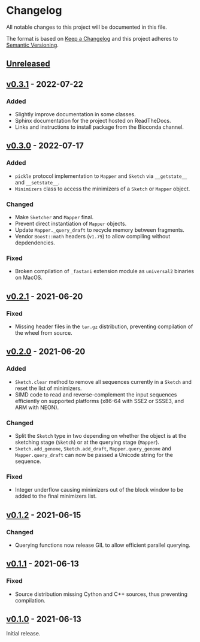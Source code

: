 # Changelog
All notable changes to this project will be documented in this file.

The format is based on [Keep a Changelog](http://keepachangelog.com/en/1.0.0/)
and this project adheres to [Semantic Versioning](http://semver.org/spec/v2.0.0.html).


## [Unreleased]
[Unreleased]: https://github.com/althonos/pyrodigal/compare/v0.3.1...HEAD


## [v0.3.1] - 2022-07-22
[v0.3.1]: https://github.com/althonos/pyrodigal/compare/v0.3.0...v0.3.1

### Added
- Slightly improve documentation in some classes.
- Sphinx documentation for the project hosted on ReadTheDocs.
- Links and instructions to install package from the Bioconda channel.


## [v0.3.0] - 2022-07-17
[v0.3.0]: https://github.com/althonos/pyrodigal/compare/v0.2.1...v0.3.0

### Added
- `pickle` protocol implementation to `Mapper` and `Sketch` via `__getstate__` and `__setstate__`.
- `Minimizers` class to access the minimizers of a `Sketch` or `Mapper` object.

### Changed
- Make `Sketcher` and `Mapper` final.
- Prevent direct instantiation of `Mapper` objects.
- Update `Mapper._query_draft` to recycle memory between fragments.
- Vendor `Boost::math` headers (`v1.79`) to allow compiling without depdendencies.

### Fixed
- Broken compilation of `_fastani` extension module as `universal2` binaries on MacOS.


## [v0.2.1] - 2021-06-20
[v0.2.1]: https://github.com/althonos/pyrodigal/compare/v0.2.0...v0.2.1

### Fixed
- Missing header files in the `tar.gz` distribution, preventing compilation of the wheel from source.


## [v0.2.0] - 2021-06-20
[v0.2.0]: https://github.com/althonos/pyrodigal/compare/v0.1.2...v0.2.0

### Added
- `Sketch.clear` method to remove all sequences currently in a `Sketch` and reset the list of minimizers.
- SIMD code to read and reverse-complement the input sequences efficiently on supported platforms (x86-64 with SSE2 or SSSE3, and ARM with NEON).
### Changed
- Split the `Sketch` type in two depending on whether the object is at the sketching stage (`Sketch`) or at the querying stage (`Mapper`).
- `Sketch.add_genome`, `Sketch.add_draft`, `Mapper.query_genome` and `Mapper.query_draft` can now be passed a Unicode string for the sequence.
### Fixed
- Integer underflow causing minimizers out of the block window to be added to the final minimizers list.


## [v0.1.2] - 2021-06-15
[v0.1.2]: https://github.com/althonos/pyrodigal/compare/v0.1.1...v0.1.2

### Changed
- Querying functions now release GIL to allow efficient parallel querying.


## [v0.1.1] - 2021-06-13
[v0.1.1]: https://github.com/althonos/pyrodigal/compare/v0.1.0...v0.1.1

### Fixed
- Source distribution missing Cython and C++ sources, thus preventing compilation.


## [v0.1.0] - 2021-06-13
[v0.1.0]: https://github.com/althonos/pyrodigal/compare/4bd3017...v0.1.0

Initial release.
